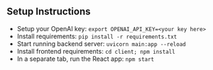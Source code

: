 ## Setup Instructions


* Setup your OpenAI key:   `export OPENAI_API_KEY=<your key here>`
* Install requirements:    `pip install -r requirements.txt`
* Start running backend server:    `uvicorn main:app --reload`
* Install frontend requirements:    `cd client; npm install`
* In a separate tab, run the React app:    `npm start`
